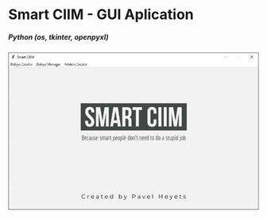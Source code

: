 # Smart CIIM - GUI Aplication 
##### Python (os, tkinter, openpyxl)
![alt text](https://raw.githubusercontent.com/pawelgates/Smart-CIIM/main/project%20pics/smart-ciim-main.png)
